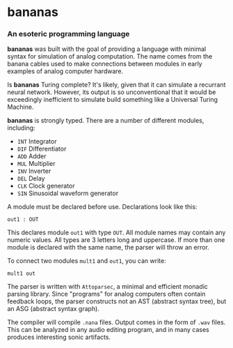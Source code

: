 # bananas
### An esoteric programming language


**bananas** was built with the goal of providing a language with minimal syntax for simulation of analog computation. The name comes from the banana cables used to make connections between modules in early examples of analog computer hardware. 

Is **bananas** Turing complete? It's likely, given that it can simulate a recurrant neural network. However, its output is so unconventional that it would be exceedingly inefficient to simulate build something like a Universal Turing Machine.

**bananas** is strongly typed. There are a number of different modules, including:

- `INT` Integrator
- `DIF` Differentiator
- `ADD` Adder
- `MUL` Multiplier
- `INV` Inverter
- `DEL` Delay
- `CLK` Clock generator
- `SIN` Sinusoidal waveform generator

A module must be declared before use. Declarations look like this:

`out1 : OUT`

This declares module `out1` with type `OUT`. All module names may contain any numeric values. All types are 3 letters long and uppercase. If more than one module is declared with the same name, the parser will throw an error. 

To connect two modules `mult1` and `out1`, you can write:

`mult1 out`

The parser is written with `Attoparsec`, a minimal and efficient monadic parsing library. Since "programs" for analog computers often contain feedback loops, the parser constructs not an AST (abstract syntax tree), but an ASG (abstract syntax graph).

The compiler will compile `.nana` files. Output comes in the form of `.wav` files. This can be analyzed in any audio editing program, and in many cases produces interesting sonic artifacts.
